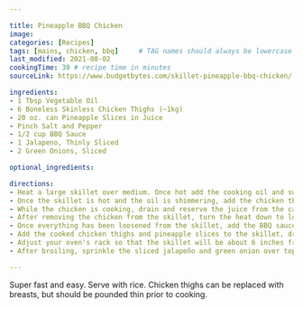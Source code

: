 ```yaml
---

title: Pineapple BBQ Chicken
image:
categories: [Recipes]
tags: [mains, chicken, bbq]     # TAG names should always be lowercase
last_modified: 2021-08-02
cookingTime: 30 # recipe time in minutes
sourceLink: https://www.budgetbytes.com/skillet-pineapple-bbq-chicken/

ingredients:
- 1 Tbsp Vegetable Oil
- 6 Boneless Skinless Chicken Thighs (~1kg)
- 20 oz. can Pineapple Slices in Juice
- Pinch Salt and Pepper
- 1/2 cup BBQ Sauce
- 1 Jalapeno, Thinly Sliced
- 2 Green Onions, Sliced

optional_ingredients:

directions:
- Heat a large skillet over medium. Once hot add the cooking oil and swirl to coat the surface. While waiting for the skillet to heat, season both sides of the chicken thighs with a pinch of salt and pepper.
- Once the skillet is hot and the oil is shimmering, add the chicken thighs and cook until golden brown on each side and cooked through. Remove the cooked chicken to a clean plate.
- While the chicken is cooking, drain and reserve the juice from the canned pineapple slices.
- After removing the chicken from the skillet, turn the heat down to low and add about 1/2 cup of the reserved pineapple juice. Stir to dissolve and loosen the browned chicken bits from the bottom of the skillet. 
- Once everything has been loosened from the skillet, add the BBQ sauce and stir until a thick sauce forms. Taste the sauce and add salt if needed. If your sauce gets too thick, simply add another splash of the reserved pineapple juice.
- Add the cooked chicken thighs and pineapple slices to the skillet, dredging both sides in the pineapple BBQ sauce.  Spoon any excess sauce over the chicken.
- Adjust your oven's rack so that the skillet will be about 6 inches from the broiler unit and turn the broiler on to high. Transfer the skillet to the oven and broil for about 5 minutes, or just until the BBQ sauce caramelizes on the edges of the chicken and pineapple. If you don't have an oven safe skillet** you can transfer the chicken, pineapple, and ALL of the sauce to a casserole dish for broiling, or skip the broiling step and enjoy as is.
- After broiling, sprinkle the sliced jalapeño and green onion over top, and then serve.

---
```


Super fast and easy. Serve with rice. Chicken thighs can be replaced with breasts, but should be pounded thin prior to cooking. 